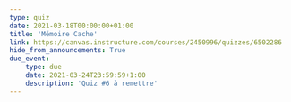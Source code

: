 ```yaml
---
type: quiz
date: 2021-03-18T00:00:00+01:00
title: 'Mémoire Cache'
link: https://canvas.instructure.com/courses/2450996/quizzes/6502286
hide_from_announcements: True
due_event:
    type: due
    date: 2021-03-24T23:59:59+1:00
    description: 'Quiz #6 à remettre'
---
```


<!--
<p><span style="color: #ff0000;"><strong>Remarque : Ne cliquez sur "Compl&eacute;ter le questionnaire" que si vous &ecirc;tes pr&ecirc;t &agrave; r&eacute;pondre aux questions. Vous n'aurez pas droit &agrave; une seconde tentative.&nbsp;</strong></span></p>
-->
